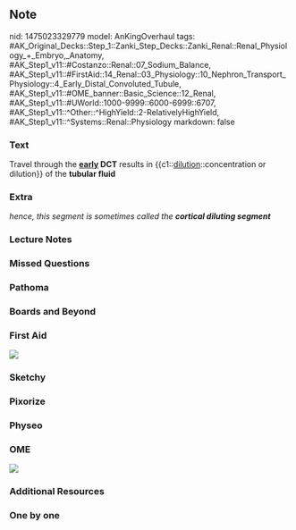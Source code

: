 ## Note
nid: 1475023329779
model: AnKingOverhaul
tags: #AK_Original_Decks::Step_1::Zanki_Step_Decks::Zanki_Renal::Renal_Physiology_+_Embryo,_Anatomy, #AK_Step1_v11::#Costanzo::Renal::07_Sodium_Balance, #AK_Step1_v11::#FirstAid::14_Renal::03_Physiology::10_Nephron_Transport_Physiology::4_Early_Distal_Convoluted_Tubule, #AK_Step1_v11::#OME_banner::Basic_Science::12_Renal, #AK_Step1_v11::#UWorld::1000-9999::6000-6999::6707, #AK_Step1_v11::^Other::^HighYield::2-RelativelyHighYield, #AK_Step1_v11::^Systems::Renal::Physiology
markdown: false

### Text
<div>
  <div>
    Travel through the <b><u>early</u> DCT</b> results in
    {{c1::<u>dilution</u>::concentration or dilution}} of the
    <b>tubular fluid</b>
  </div>
</div>

### Extra
<i>hence, this segment is sometimes called the</i> <b style=
"font-style: italic;">cortical diluting segment</b>

### Lecture Notes


### Missed Questions


### Pathoma


### Boards and Beyond


### First Aid
<img src="tmpKDYbwC.png">

### Sketchy


### Pixorize


### Physeo


### OME
<div class="ome-widget">
  <a href="https://onlinemeded.org/spa/renal?ref=anki"><img src=
  "_OME_AnkiFlashcards_Topic_6.png"></a>
</div>

### Additional Resources


### One by one

